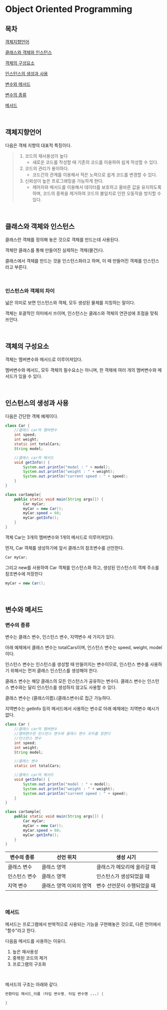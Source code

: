 # Object Oriented Programming

## 목차

[객체지향언어](#객체지향언어)

[클래스와 객체와 인스턴스](#클래스와-객체와-인스턴스)

[객체의 구성요소](#객체의-구성요소)

[인스턴스의 생성과 사용](#인스턴스의-생성과-사용)

[변수와 메서드](#변수와-메서드)

[변수의 종류](#변수의-종류)

[메서드](#메서드)

<br>

## 객체지향언어

다음은 객체 지향의 대표적 특징이다.

> 1. 코드의 재사용성이 높다
>    - 새로운 코드를 작성할 때 기존의 코드를 이용하여 쉽게 작성할 수 있다.
> 2. 코드의 관리가 용이하다.
>    - 코드간의 관계를 이용해서 적은 노력으로 쉽게 코드를 변경할 수 있다.
> 3. 신뢰성이 높은 프로그래밍을 가능하게 한다.
>    - 제어자와 메서드를 이용해서 데이터를 보호하고 올바른 값을 유지하도록 하며, 코드의 중복을 제거하여 코드의 불일치로 인한 오동작을 방지할 수 있다.

<br>

## 클래스와 객체와 인스턴스

클래스란 객체를 정의해 놓은 것으로 객체를 만드는데 사용된다.

객체란 클래스를 통해 만들어진 실제하는 객체(물건)다.

클래스에서 객체를 만드는 것을 인스턴스화라고 하며, 이 때 만들어진 객체를 인스턴스라고 부른다.

<br>

### 인스턴스와 객체의 차이

넓은 의미로 보면 인스턴스와 객체, 모두 생성된 물체를 지칭하는 말이다.

객체는 포괄적인 의미에서 쓰이며, 인스턴스는 클래스와 객체의 연관성에 초점을 맞춰 쓰인다.

<br>

## 객체의 구성요소

객체는 멤버변수와 메서드로 이루어져있다.

멤버변수와 메서드, 모두 객체의 필수요소는 아니며, 한 객체에 여러 개의 멤버변수와 메서드가 있을 수 있다.

<br>

## 인스턴스의 생성과 사용

다음은 간단한 객체 예제이다.

```java
class Car {
    //클래스 car의 멤버변수
    int speed;
    int weight;
    static int totalCars;
    String model;

    //클래스 car의 메서드
    void getInfo() {
        System.out.println("model : " + model);
        System.out.println("weight : " + weight);
        System.out.println("current speed : " + speed);
    }
}

class carSample{
    public static void main(String args[]) {
        Car myCar;
        myCar = new Car();
        myCar.speed = 60;
        myCar.getInfo();
    }
}
```

객체 Car는 3개의 멤버변수와 1개의 메서드로 이루어져있다.

먼저, Car 객체를 생성하기에 앞서 클래스의 참조변수를 선언한다.

```java
Car myCar;
```

그리고 new를 사용하여 Car 객체를 인스턴스화 하고, 생성된 인스턴스의 객체 주소를 참조변수에 저장한다

```java
myCar = new Car();
```

<br>

## 변수와 메서드

### 변수의 종류

변수는 클래스 변수, 인스턴스 변수, 지역변수 세 가지가 있다.

아래 예제에서 클래스 변수는 totalCars이며, 인스턴스 변수는 speed, weight, model이다.

인스턴스 변수는 인스턴스를 생성할 때 만들어지는 변수이므로, 인스턴스 변수를 사용하기 위해서는 먼저 클래스 인스턴스를 생성해야 한다.

클래스 변수는 해당 클래스의 모든 인스턴스가 공유하는 변수다. 클래스 변수는 인스턴스 변수와는 달리 인스턴스를 생성하지 않고도 사용할 수 있다.

클래스 변수는 (클래스이름).(클래스변수)로 접근 가능하다.

지역변수는 getInfo 등의 메서드에서 사용하는 변수로 아래 예제에는 지역변수 예시가 없다.

```java
class Car {
    //클래스 car의 멤버변수
    //멤버변수란 인스턴스 변수와 클래스 변수 모두를 칭한다
    //인스턴스 변수
    int speed;
    int weight;
    String model;

    //클래스 변수
    static int totalCars;

    //클래스 car의 메서드
    void getInfo() {
        System.out.println("model : " + model);
        System.out.println("weight : " + weight);
        System.out.println("current speed : " + speed);
    }
}

class carSample{
    public static void main(String args[]) {
        Car myCar;
        myCar = new Car();
        myCar.speed = 60;
        myCar.getInfo();
    }
}
```

| 변수의 종류   | 선언 위치               | 생성 시기                   |
| ------------- | ----------------------- | --------------------------- |
| 클래스 변수   | 클래스 영역             | 클래스가 메모리에 올라갈 때 |
| 인스턴스 변수 | 클래스 영역             | 인스턴스가 생성되었을 때    |
| 지역 변수     | 클래스 영역 이외의 영역 | 변수 선언문이 수행되었을 때 |

<br>

### 메서드

메서드는 프로그램에서 반복적으로 사용되는 기능을 구현해놓은 것으로, 다른 언어에서 "함수"라고 한다.

다음음 메서드를 사용하는 이유다.

1. 높은 재사용성
2. 중복된 코드의 제거
3. 프로그램의 구조화

<br>

메서드의 구조는 아래와 같다.

```java
반환타입 메서드_이름 (타입 변수명, 타입 변수명 ...) {

}
```
